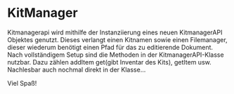 # KitManager

Kitmanagerapi wird mithilfe der Instanziierung eines neuen
KitmanagerAPI Objektes genutzt. Dieses verlangt einen Kitnamen 
sowie einen Filemanager, dieser wiederum benötigt einen
Pfad für das zu editierende Dokument. Nach vollständigem Setup
sind die Methoden in der KitmanagerAPI-Klasse nutzbar. Dazu zählen addItem
get(gibt Inventar des Kits), getItem usw. Nachlesbar auch nochmal
direkt in der Klasse...

Viel Spaß!  
